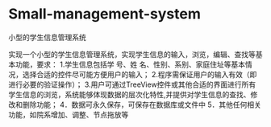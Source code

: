 # Small-management-system
小型的学生信息管理系统


实现一个小型的学生信息管理系统，实现学生信息的输入，浏览，编辑、查找等基本功能，要求：
1.学生信息包括学 号、姓 名、性别、系别、家庭住址等基本情况，选择合适的控件尽可能方便用户的输入；
2.程序需保证用户的输入有效（即进行必要的验证操作）；
3.用户可通过TreeView控件或其他合适的界面进行所有学生信息的浏览，系统能够体现数据的层次化特性,并提供对学生信息的查找、修改和删除功能；
4．数据可永久保存，可保存在数据库或文件中
  5．其他任何相关功能，如院系增加、调整、节点拖放等
